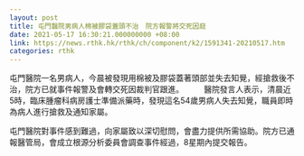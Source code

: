 ```yaml
---
layout: post
title: 屯門醫院男病人棉被膠袋蓋頭不治　院方報警將交死因庭
date: 2021-05-17 16:30:21.000000000 +08:00
link: https://news.rthk.hk/rthk/ch/component/k2/1591341-20210517.htm
categories: rthk
---
```


屯門醫院一名男病人，今晨被發現用棉被及膠袋蓋著頭部並失去知覺，經搶救後不治，院方已就事件報警及會轉交死因裁判官跟進。
　　 
醫院發言人表示，清晨近5時，臨床腫瘤科病房護士準備派藥時，發現這名54歲男病人失去知覺，職員即時為病人進行搶救及通知家屬。

屯門醫院對事件感到難過，向家屬致以深切慰問，會盡力提供所需協助。院方已通報醫管局，會成立根源分析委員會調查事件經過，8星期內提交報告。
